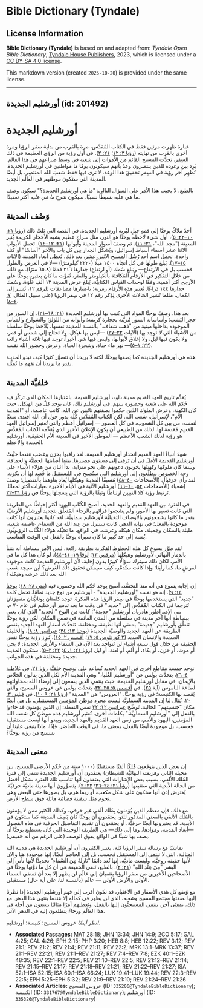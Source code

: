 # Bible Dictionary (Tyndale)

## License Information

**Bible Dictionary (Tyndale)** is based on and adapted from: _Tyndale Open Bible Dictionary_, [Tyndale House Publishers](https://tyndaleopenresources.com/), 2023, which is licensed under a [CC BY-SA 4.0 license](https://creativecommons.org/licenses/by-sa/4.0/legalcode.en).

This markdown version (created `2025-10-20`) is provided under the same license.



--------------------------------

## أورشليم الجديدة (id: 201492)

أورشليم الجديدة
===============

عبارة ظهرت مرتين فقط في الكتاب المُقدَّس، مرة بالقرب من بداية سفر الرؤيا ومرة أخرى بالقرب من نهايته ([رؤيا ٣: ١٢](https://ref.ly/Rev3:12)؛ [٢١: ٢](https://ref.ly/Rev21:2)). في أول رؤية من الرؤى العظيمة في ذلك السِفر، تحدَّث المسيح القائم من الأموات إلى شعبه في وسط صراعهم في هذا العالم. يَرِد بين وعوده للذين ينتصرون وعدٌ بأنهم سيكونون يومًا ما مواطنين في أورشليم الجديدة. تُظهِر آخر رؤية في السِفر تحقيقَ هذا الوعد. لا نرى فيها فقط شعبَ الله المنتصِر، بل أيضًا المدينة التي ستكون موطنهم في العالم الجديد.

بالطبع، لا يجيب هذا الأمر على السؤال التالي: "ما هي أورشليم الجديدة؟" سيكون وصف ما هي عليه بسيطًا نسبيًا. سيكون شرح *ما هي عليه* أكثر تعقيدًا.

وَصْف المدينة
-------------

أخذَ ملاكٌ يوحنَّا إلى قمةِ جبلٍ ليُريه أورشليم الجديدة. في القصة التي تَلتْ ذلك ([رؤيا ٢١: ١٠–٢٢: ٥](https://ref.ly/Rev21:10-Rev22:5))، أول شيء لاحظه يوحنَّا هو النور، مثل سراجٍ عظيم يشبه الأحجار الكريمة يُنير المدينة ("مجد الله"، [٢١: ١١](https://ref.ly/Rev21:11)). ثم وصفَ أسوار المدينة وأبوابها ([٢١: ١٢–١٤](https://ref.ly/Rev21:12-Rev21:14)). تَحمل الأبواب الاثنا عشر أسماء أسباط إسرائيل، ويُشكِّل الجدار بين كل باب والآخر "أساسًا" أو كتلة واحدة، تحمل اسم أحد رُسُل المسيح الاثني عشر. بعد ذلك، تُعطى أبعاد المدينة (الآيات [١٥–١٧](https://ref.ly/Rev21:15-Rev21:17)). يَبلغ طولها في كل اتجاه ١٤٠٠ ميلًا (٢٢٢٠ كيلومترًا) —لا في العرض والطول فحسب بل في الارتفاع— ويَبلغ سُمك (أو ارتفاع) جدارها ٢١٦ قدمًا (٦٥.٨ مترًا). مع ذلك، من خلال التفكير في الأرقام المُكافئة بالكيلومتر والمتر، نُفوِّت ما كان يعتبره يوحنَّا على الأرجح أكثر أهمية. وفقًا لوحدات القياس الكتابيَّة، يَبلغ عرض المدينة ١٢ ألف غَلْوَة، وسُمك جدارها ١٤٤ ذراعًا. تُعتبر هذه الأرقام رمزية؛ باعتبارها مضاعفات للرقم ١٢، تُشير إلى الكمال، مثلما تُشير الحالات الأخرى لِذِكر رقم ١٢ في سِفر الرؤيا (على سبيل المثال، [٧: ٤–٨](https://ref.ly/Rev7:4-Rev7:8)).

بعد هذا، وصفَ يوحنَّا المواد التي بُنيت بها أورشليم الجديدة ([٢١: ١٨–٢١](https://ref.ly/Rev21:18-Rev21:21)). إن السور من حجر اليَشب؛ وأساساته السور مُزيَّنة بحجارة كريمة؛ وأبوابه من اللؤلؤ؛ والشوارع والمباني الموجودة بداخلها مبنية من "ذهب شفاف." بالنسبة للمدينة نفسها، يُلاحظ يوحنَّا سلسلة من الأشياء التي *لا* توجد بها (الآيات [٢٢–٢٧](https://ref.ly/Rev21:22-Rev21:27)) —ليس بها هيكل، ولا تحتاج إلى شمس أو قمر، ولا يكون فيها ليل، ولا إغلاق لأبوابها، وليس فيها شر. أخيراً، *توجد* فيها ثلاثة أشياء رائعة ([٢٢: ١–٥](https://ref.ly/Rev22:1-Rev22:5))— نهر ماء حياة، وشجرة الحياة، وعرش وحضور الله نفسه.

هذه هي أورشليم الجديدة كما يَصفها يوحنَّا. لكنه لا يريدنا أن نَتصوَّر كثيرًا كيف تبدو المدينة بقدر ما يريدنا أن نفهم ما تُمثِّله.

خلفيَّة المدينة
---------------

يُقدِّم تاريخ العهد القديم مدينة داود، أورشليم القديمة، باعتبارها المكان الذي تَركَّز فيه حُكم الله على شعبه وحضوره بينهم. في أورشليم تلك، كان يوجد كلٌ من الهيكل، حيث كان الكهنة، وعرش الملوك الذين حكموا بصفتهم نائبين عن الله. كانت عاصمة، أو "المدينة الأم"، لإسرائيل، شعب الله. لكن الكتاب المُقدَّس كُله يدور حول أن الله افتدى شعبًا لنفسه، من بين كل الشعوب، في كل العصور — إسرائيل أعظم والتي تُعتبر إسرائيل العهد القديم مُقدمة لها. لذلك من الطبيعي أن يكون الإعلان الأخير الذي يُقدِّمه الكتاب المُقدَّس هو رؤية لذلك الشعب الأعظم — الموطن الأخير في المدينة الأم الحقيقية، أورشليم الجديدة والأعظم.

شهدَ أنبياءُ العهد القديم انحدار أورشليم القديمة. لقد راقبوا بحزن وغضب عندما خيَّبتْ أورشليم القديمة الأملَ في أن تَرقى إلى مستوى مصيرها. بينما أصابتها الخطيَّة والحماقة، وبينما كان ملوكها وكهنتُها يخونون دعوتهم على نحو متزايد، بدأ اثنان من هؤلاء الأنبياء على وجه الخصوص يتطلَّعون إلى أورشليم التي ستُصبح في المُستقبل ما قُصِد لها أن تكونه. لقد رأى حزقيال (الأصحاحات [٤٠–٤٨](https://ref.ly/Ezek40:1-Ezek48:35)) مُسبقًا المدينةَ وهيكلها يُعاد بناؤهما بالتفصيل؛ وصفَ إشعياء (الأصحاحات [٥٢](https://ref.ly/Isa52:1-Isa52:15)، [٦٠–٦٦](https://ref.ly/Isa60:1-Isa66:24)) أورشليم الآتية في الأيام الأخيرة بعبارات أكثر لمعانًا. تَرتبط رؤية كلا النبيين ارتباطًا وثيقًا بالرؤية التي يسجلها يوحنَّا في [رؤيا ٢١–٢٢](https://ref.ly/Rev21:1-Rev22:21).

في الفترة بين العهد القديم والعهد الجديد، أصبحَ الكُتَّاب اليهود أكثر إحباطًا من الطريقة التي كانت تسير بها الأمور، ولم يشجعوا قرائهم بالرجاء المُتعلِّق بتجديد أورشليم الأرضيَّة بقدر ما كانوا يشجعونهم بالأوصاف التخيليَّة لأورشليم سماويَّة. لقد كانوا يعتبرون أنها كانت موجودة بالفعل؛ في نهاية الدهر، كانت ستنزل من عِند الله من السماء، عاصمة شعبه، مليئة بالسكان وجميلة، مكان هيكله وعرشه. في الواقع، ما تخيَّله هؤلاء الكُتَّاب الرؤيويِّون يُشبه إلى حد كبير ما كان سيراه يوحنَّا بالفعل في الوقت المناسب.

لقد طوَّر يسوع كل هذه الخطوط الفكرية بطريقة رائعة. ليس الأمر ببساطة أنه يتنبأ بالدمار النهائي لأورشليم وهيكلها ([مرقس ١٣](https://ref.ly/Mark13:1-Mark13:37)؛ [لوقا ١٩: ٤١–٤٤](https://ref.ly/Luke19:41-Luke19:44)). لو كان هذا كل ما في الأمر، لكان ذلك سيترك سؤالًا كبيرًا بدون إجابة. لأن أورشليم القديمة كانت موجودة لغرضٍ ما، كما رأينا؛ وإذا كانت ستُدمَّر، كيف سيمكن تحقيق ذلك الغرض؟ أين سيجد شعب الله بعد ذلك عرشه وهيكله؟

إن إجابة يسوع هي أنه منذ التجسُّد، أصبح يوجد حُكم الله وحضوره *فيه* ([متى ٢٨: ١٨](https://ref.ly/Matt28:18)؛ [يوحنا ١٤: ٩](https://ref.ly/John14:9)). إنه هو نفسه "أورشليم الجديدة" \- أورشليم من نوع جديد تمامًا. تحمل كلمة "جديد" التي يستخدمها يوحنَّا في سِفر الرؤيا هذه الفكرة. توجد كلمتان يونانيَّتان متميزتان تُترجما في الكتاب المُقدَّس إلى "جديد." في وقت ما بعد تدمير أورشليم في عام ٧٠ م، بنى الإمبراطور هادريان أورشليم "جديدة"؛ كانت من النوع "الجديد" الذي كان يعني ببساطة أنها آخر مدينة في سلسلة من المدن القائمة في نفس المكان. لكن رؤية يوحنَّا تَتعلَّق بأورشليم "جديدة" بمعنى أنها نظيفة، ومختلفة. تَتحدَّث أسفار العهد الجديد بنفس الطريقة عن العهد الجديد والوصيَّة الجديدة ([يوحنا ١٣: ٣٤](https://ref.ly/John13:34)؛ [عبرانيين ٨: ٨](https://ref.ly/Heb8:8))، والخليقة الجديدة والإنسان الجديد ([٢ كورنثوس ٥: ١٧](https://ref.ly/2Cor5:17)؛ [أفسس ٢: ١٥](https://ref.ly/Eph2:15)). تُبرِز رؤية يوحنَّا نفس الحقيقة من خلال قول سبعة أشياء لن تَتواجد بعد الآن في السماء والأرض الجديدة: لا بحر، أو موت، أو حزن، أو بكاء، أو ألم، أو لعنة، أو ليل ([رؤيا ٢١: ١، ٤](https://ref.ly/Rev21:1)؛ [٢٢: ٣–٥](https://ref.ly/Rev22:3-Rev22:5)). ستكون المدينة جديدة ومختلفة في هذه الجوانب.

توجد خمسة مقاطع أخرى في العهد الجديد تُساعد على توضيح خلفيَّة [رؤيا ٢١](https://ref.ly/Rev21:1-Rev21:27). في [غلاطية ٤: ٢٦](https://ref.ly/Gal4:26)، يتحدَّث بولس عن "أورشليم العُليا،" وهي المدينة الأم لكل الذين ينالون الخلاص بالإيمان، في مقابل أورشليم القديمة، حيث ينتمي الذين يسعون إلى إرضاء الله بمحاولتهم لطاعة الناموس (آية [٢٥](https://ref.ly/Gal4:25)). في [أفسس ٥: ٢٥–٣٢](https://ref.ly/Eph5:25-Eph5:32)، يتحدَّث بولس عن عروس المسيح، والتي يَقصد بها الكنيسة؛ في رؤية يوحنَّا، "العروس" هي "المدينة" ([رؤيا ٢١: ٩ ١٠](https://ref.ly/Rev21:9-Rev21:10)). في [فيلبي ٣: ٢٠](https://ref.ly/Phil3:20)، يُقال لنا إن المدينة السماويَّة ليست مجرد موطن المؤمنين المستقبلي، بل هي أيضًا مكان "جنسيتهم" الحالية. تَوضِّح [عبرانيين ١٢: ٢٢](https://ref.ly/Heb12:22) نفس النقطة: إن الذين يؤمنون قد جاءوا بالفعل إلى "أورشليم السماويَّة." بكلمات أخرى، تُعتبر أورشليم *هذه* موطنَ كل شعب الله المؤمنين، اليهود والأمم، من زمن العهد القديم والعهد الجديد، ويبدو أنها ليست مستقبلية فحسب، بل موجودة أيضًا بالفعل، بمعنى ما، في الوقت الحاضر. فإذًا، ماذا ينبغي علينا أن نستنتج من رؤية يوحنَّا؟

معنى المدينة
------------

إن بعض الذين يتوقعون مُلكًا ألفيًا مستقبليًا (١٠٠٠ سنة من حُكم الأرضي للمسيح، بين مجيئه الثاني وهزيمته النهائيَّة للشيطان) يعتقدون أن أورشليم الجديدة تنتمي إلى فترة المُلك الألفي، بسبب بعض الإشارات التي يعتقدون أنها تناسب تلك الفترة بشكل أفضل من الحالة الأبدية التي ستتبعها ([رؤيا ٢١: ٢٤–٢٦](https://ref.ly/Rev21:24-Rev21:26)؛ [٢٢: ٢](https://ref.ly/Rev22:2)). يتصوَّرون أنها مدينة ماديَّة حرفيَّة. يُفترض إذن أنها ستكون على شكل مكعب، أو ربما هرم، بل يصورها حتى البعض وهي تحوم مثل سفينة فضائية هائلة فوق سطح الأرض.

مع ذلك، فإن معظم الذين يُؤمنون بِمُلك ألفي غير حَرفي، وكذلك الكثير ممن لا يؤمنون بالمُلك الألفي بالمعنى المذكور للتو، يعتقدون أن يوحنَّا كان يَصِف المدينة كما ستكون في الأبدية. قد يعتبرونها أيضًا حرفيَّة، أو يعتقدون أن تقديم التفاصيل الحرفية في هذه الفصول —أبعاد المدينة، وموادها، وما إلى ذلك— هي الطريقة الوحيدة التي كان يستطيع يوحنَّا أن يصف بها شيئًا في الواقع يفوق الوصف (على الرغم من أنه حقيقي).

تماشيًا مع رسالة سفر الرؤيا كله، يعتبر الكثيرون أن أورشليم الجديدة هي مدينة الله المِثالية، التي لا تنتمي إلى المستقبل فحسب، بل إلى الحاضر أيضًا. إنها موجودة هنا والآن لأنها حقيقة روحيَّة، وليست ماديَّة. إنها تُعد دائمًا "نَازِلَةً مِنَ السَّمَاءِ" تحديدًا لأنها تأتي إلى البشر "مِنْ عِنْدِ اللهِ" ([٢١: ٢](https://ref.ly/Rev21:2)). بالطبع، تَبقى الحقيقة هي أن كل ما دوَّنها يوحنَّا في الأصحاحين الأخيرين من سفر الرؤيا ينتميان إلى عالَمٍ لن يظهر إلا بعد أن تمضي السماء الأولى والأرض الأولى — عالَم (بالنسبة لنا، على أية حال) مستقبلي.

مع وَضع كل هذي الأسفار في الاعتبار، قد نكون أقرب إلى فهم أورشليم الجديدة إذا نظرنا إليها بصفتها مجتمع المسيح وشعبه، الذي لن يظهر في كماله إلا عندما ينتهي هذا الدهر. مع ذلك، بمعنًى آخر، ينتمي المسيحيُّون إليها بالفعل، وتَعطيهم أمرًا مثاليًا يسعون من أجله في هذا العالَم ورجاءً يتطلعون إليه في الدهر الآتي.

*انظر أيضًا* عروس المسيح؛ كنيسة؛ أورشليم.

* **Associated Passages:** MAT 28:18; JHN 13:34; JHN 14:9; 2CO 5:17; GAL 4:25; GAL 4:26; EPH 2:15; PHP 3:20; HEB 8:8; HEB 12:22; REV 3:12; REV 21:1; REV 21:2; REV 21:4; REV 21:11; REV 22:2; MRK 13:1–MRK 13:37; REV 21:1–REV 22:21; REV 21:1–REV 21:27; REV 7:4–REV 7:8; EZK 40:1–EZK 48:35; REV 22:1–REV 22:5; REV 21:10–REV 22:5; REV 21:12–REV 21:14; REV 21:15–REV 21:17; REV 21:18–REV 21:21; REV 21:22–REV 21:27; ISA 52:1–ISA 52:15; ISA 60:1–ISA 66:24; LUK 19:41–LUK 19:44; REV 22:3–REV 22:5; EPH 5:25–EPH 5:32; REV 21:9–REV 21:10; REV 21:24–REV 21:26
* **Associated Articles:** عروس المسيح (ID: `335206@TyndaleBibleDictionary`); الكنيسة (ID: `331767@TyndaleBibleDictionary`); أورشليم (ID: `335326@TyndaleBibleDictionary`)

